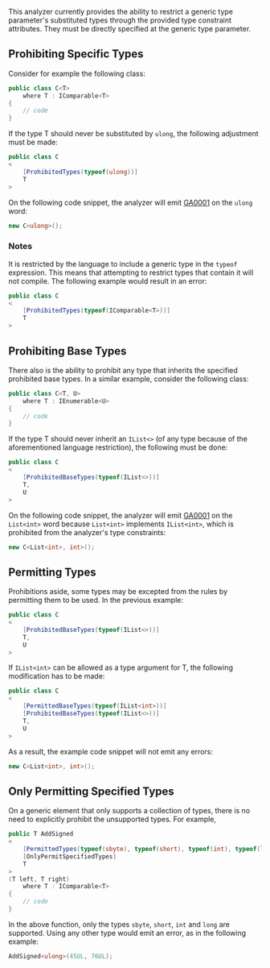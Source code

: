 This analyzer currently provides the ability to restrict a generic type parameter's substituted types through the provided type constraint attributes. They must be directly specified at the generic type parameter.

## Prohibiting Specific Types
Consider for example the following class:
```csharp
public class C<T>
    where T : IComparable<T>
{
    // code
}
```
If the type T should never be substituted by `ulong`, the following adjustment must be made:
```csharp
public class C
<
    [ProhibitedTypes(typeof(ulong))]
    T
>
```
On the following code snippet, the analyzer will emit [GA0001](rules/GA0001.md) on the `ulong` word:
```csharp
new C<ulong>();
```

### Notes
It is restricted by the language to include a generic type in the `typeof` expression. This means that attempting to restrict types that contain it will not compile. The following example would result in an error:
```csharp
public class C
<
    [ProhibitedTypes(typeof(IComparable<T>))]
    T
>
```

## Prohibiting Base Types
There also is the ability to prohibit any type that inherits the specified prohibited base types. In a similar example, consider the following class:
```csharp
public class C<T, U>
    where T : IEnumerable<U>
{
    // code
}
```
If the type T should never inherit an `IList<>` (of any type because of the aforementioned language restriction), the following must be done:
```csharp
public class C
<
    [ProhibitedBaseTypes(typeof(IList<>))]
    T,
    U
>
```
On the following code snippet, the analyzer will emit [GA0001](rules/GA0001.md) on the `List<int>` word because `List<int>` implements `IList<int>`, which is prohibited from the analyzer's type constraints:
```csharp
new C<List<int>, int>();
```

## Permitting Types
Prohibitions aside, some types may be excepted from the rules by permitting them to be used. In the previous example:
```csharp
public class C
<
    [ProhibitedBaseTypes(typeof(IList<>))]
    T,
    U
>
```
If `IList<int>` can be allowed as a type argument for T, the following modification has to be made:
```csharp
public class C
<
    [PermittedBaseTypes(typeof(IList<int>))]
    [ProhibitedBaseTypes(typeof(IList<>))]
    T,
    U
>
```
As a result, the example code snippet will not emit any errors:
```csharp
new C<List<int>, int>();
```

## Only Permitting Specified Types
On a generic element that only supports a collection of types, there is no need to explicitly prohibit the unsupported types. For example,
```csharp
public T AddSigned
<
    [PermittedTypes(typeof(sbyte), typeof(short), typeof(int), typeof(long))]
    [OnlyPermitSpecifiedTypes]
    T
>
(T left, T right)
    where T : IComparable<T>
{
    // code
}
```
In the above function, only the types `sbyte`, `short`, `int` and `long` are supported. Using any other type would emit an error, as in the following example:
```csharp
AddSigned<ulong>(45UL, 76UL);
```
